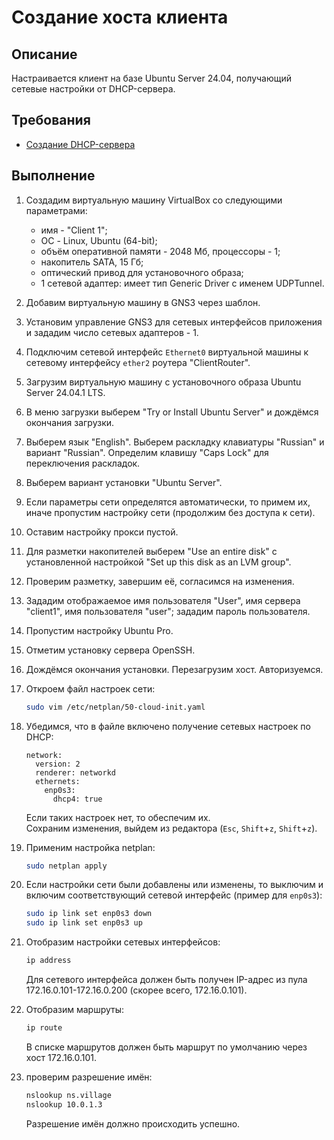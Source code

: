 # Создание хоста клиента

## Описание

Настраивается клиент на базе Ubuntu Server 24.04, получающий сетевые настройки от DHCP-сервера.

## Требования

* [Создание DHCP-сервера](dhcp.md)

## Выполнение

1. Создадим виртуальную машину VirtualBox со следующими параметрами:
    * имя - "Client 1";
    * ОС - Linux, Ubuntu (64-bit);
    * объём оперативной памяти - 2048 Мб, процессоры - 1;
    * накопитель SATA, 15 Гб;
    * оптический привод для установочного образа;
    * 1 сетевой адаптер: имеет тип Generic Driver с именем UDPTunnel.

2. Добавим виртуальную машину в GNS3 через шаблон.

3. Установим управление GNS3 для сетевых интерфейсов приложения и зададим число сетевых адаптеров - 1.

4. Подключим сетевой интерфейс `Ethernet0` виртуальной машины к сетевому интерфейсу `ether2` роутера "ClientRouter".

5. Загрузим виртуальную машину с установочного образа Ubuntu Server 24.04.1 LTS.

6. В меню загрузки выберем "Try or Install Ubuntu Server" и дождёмся окончания загрузки.

7. Выберем язык "English". Выберем раскладку клавиатуры "Russian" и вариант "Russian". Определим клавишу "Caps Lock" для переключения раскладок.

8. Выберем вариант установки "Ubuntu Server".

9. Если параметры сети определятся автоматически, то примем их, иначе пропустим настройку сети (продолжим без доступа к сети).

10. Оставим настройку прокси пустой.

11. Для разметки накопителей выберем "Use an entire disk" с установленной настройкой "Set up this disk as an LVM group".

12. Проверим разметку, завершим её, согласимся на изменения.

13. Зададим отображаемое имя пользователя "User", имя сервера "client1", имя пользователя "user"; зададим пароль пользователя.

14. Пропустим настройку Ubuntu Pro.

15. Отметим установку сервера OpenSSH.

16. Дождёмся окончания установки. Перезагрузим хост. Авторизуемся.

17. Откроем файл настроек сети:

    ```sh
    sudo vim /etc/netplan/50-cloud-init.yaml
    ```

18. Убедимся, что в файле включено получение сетевых настроек по DHCP:

    ```config
    network:
      version: 2
      renderer: networkd
      ethernets:
        enp0s3:
          dhcp4: true
    ```

    Если таких настроек нет, то обеспечим их.  
    Сохраним изменения, выйдем из редактора (`Esc`, `Shift`+`z`, `Shift`+`z`).  

19. Применим настройка netplan:

    ```sh
    sudo netplan apply
    ```

20. Если настройки сети были добавлены или изменены, то выключим и включим соответствующий сетевой интерфейс (пример для `enp0s3`):

    ```sh
    sudo ip link set enp0s3 down
    sudo ip link set enp0s3 up
    ```

21. Отобразим настройки сетевых интерфейсов:

    ```sh
    ip address
    ```

    Для сетевого интерфейса должен быть получен IP-адрес из пула 172.16.0.101-172.16.0.200 (скорее всего, 172.16.0.101).

22. Отобразим маршруты:

    ```sh
    ip route
    ```

    В списке маршрутов должен быть маршрут по умолчанию через хост 172.16.0.101.

23. проверим разрешение имён:

    ```sh
    nslookup ns.village
    nslookup 10.0.1.3
    ```

    Разрешение имён должно происходить успешно.
